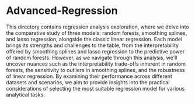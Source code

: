 # Advanced-Regression

This directory contains regression analysis exploration, where we delve into the comparative study of three models: random forests, smoothing splines, and lasso regression, alongside the classic linear regression. Each model brings its strengths and challenges to the table, from the interpretability offered by smoothing splines and lasso regression to the predictive power of random forests. However, as we navigate through this analysis, we'll uncover nuances such as the interpretability trade-offs inherent in random forests, the sensitivity to outliers in smoothing splines, and the robustness of linear regression. By examining their performance across different datasets and scenarios, we aim to provide insights into the practical considerations of selecting the most suitable regression model for various analytical tasks.
